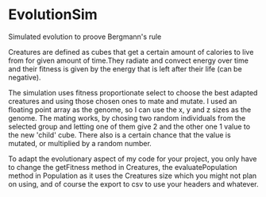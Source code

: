 # EvolutionSim
Simulated evolution to proove Bergmann's rule

Creatures are defined as cubes that get a certain amount of calories to live from for given amount of time.They radiate and convect energy over time and their fitness is given by the energy that is left after their life (can be negative).

The simulation uses fitness proportionate select to choose the best adapted creatures and using those chosen ones to mate and mutate.
I used an floating point array as the genome, so I can use the x, y and z sizes as the genome. The mating works, by chosing two random individuals from the selected group and letting one of them give 2 and the other one 1 value to the new 'child' cube. There also is a certain chance that the value is mutated, or multiplied by a random number.

To adapt the evolutionary aspect of my code for your project, you only have to change the getFitness method in Creatures, the evaluatePopulation method in Population as it uses the Creatures size which you might not plan on using, and of course the export to csv to use your headers and whatever.
